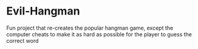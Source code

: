 # Evil-Hangman
Fun project that re-creates the popular hangman game, except the computer cheats to make it as hard as possible for the player to guess the correct word
